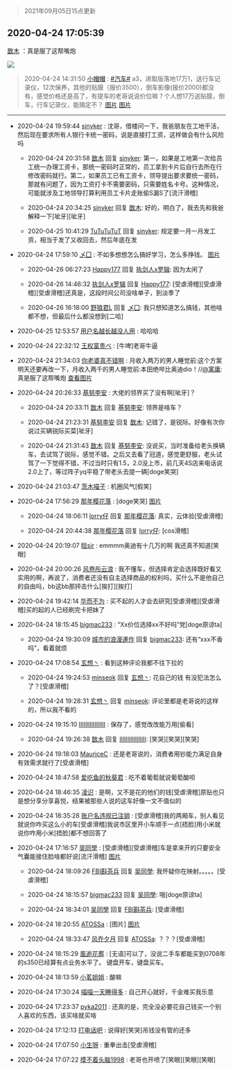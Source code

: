 > 2021年09月05日15点更新
<link rel="stylesheet" href="https://cdn.jsdelivr.net/gh/taotie6/sampleJSON@main/css/photo_show.css">


 ## 2020-04-24 17:05:39 

 [㪚木](https://www.coolapk.com/feed/18312623?shareKey=NWRhYzRiNDhkMjgxNjEzMTc1NDk~) ：真是服了这帮嘴炮 

<div class="album">
<img class="img-item" src="http://image.coolapk.com/feed/2020/0424/17/1081091_832698fc_9091_1063@1080x1532.png" />
</div>

> 2020-04-24 14:31:50 
> [小帽帽](https://www.coolapk.com/feed/18309253?shareKey=YzU5MmNlYjM0MDNkNjEzMTc1NDk~) : <a class="feed-link-tag" href="/t/汽车?type=0">#汽车#</a> a3，进取版落地17万1，送行车记录仪，12次保养，其他的贴膜（报价3500），倒车影像(报价2000)都没有，感觉价格还是高了，有提车的老哥说说价位嘛？个人想17万送贴膜，倒车，行车记录仪，能搞定不？ 
[图片](http://image.coolapk.com/feed/2020/0424/14/834623_9909_5994@3325x2494.jpg)
[图片](http://image.coolapk.com/feed/2020/0424/14/834623_9908_3703@3325x2494.jpg)

 ------- 

- 2020-04-24 19:59:44 [sinyker](uid=684334) : 沈哥，借楼问一下，我爸朋友在工地干活，然后现在要求所有人银行卡统一密码，说是直接打工资，这样做会有什么风险吗 

    - 2020-04-24 20:31:58 [㪚木](uid=1081091) 回复 [sinyker](uid=684334): 第一，如果是工地第一次给员工统一办理工资卡，那统一密码时正常的，员工拿到卡片后自行去所在行修改密码就行。第二，如果员工已有工资卡，领导提出要求要统一密码，那就有问题了，因为工资打卡不需要密码，只需要姓名卡号。这种情况，可能就涉及工地领导打算利用员工卡片走账偷S漏S了[流汗滑稽] 

    - 2020-04-24 20:34:25 [sinyker](uid=684334) 回复 [㪚木](uid=1081091): 好的，明白了，我去先和我爸解释一下[呲牙][呲牙] 

    - 2020-04-25 10:41:29 [TuTuTuTuT](uid=1433312) 回复 [sinyker](uid=684334): 规定要一月一月发工资，相当于发了又收回去，然后年底在发 

- 2020-04-24 17:59:10 [乄囗](uid=759206) : 不如多想想怎么搞好学习，怎么多挣钱。 [图片](http://image.coolapk.com/feed/2020/0424/17/759206_6df55103_2349_9825@800x712.jpeg)

    - 2020-04-26 06:27:23 [Happy177](uid=1968800) 回复 [执剑人x罗辑](uid=1980858): 因为太闲了 

    - 2020-04-26 14:46:32 [执剑人x罗辑](uid=1980858) 回复 [Happy177](uid=1968800): [受虐滑稽][受虐滑稽][受虐滑稽]还真是，这段时间公司没啥单子，到淡季了 

    - 2020-04-26 16:18:00 [野狼君L](uid=935230) 回复 [乄囗](uid=759206): 我只想知道怎么搞钱，其他啥都不想，但最后什么都没想到[二哈] 

- 2020-04-25 12:53:57 [用户名越长越没人用](uid=1404422) : 哈哈哈 

- 2020-04-24 22:32:12 [王权富贵ベ](uid=487519) : [牛啤]老哥牛逼 

- 2020-04-24 21:34:03 [你老婆真不错啊](uid=3261967) : 月收入两万的男人睡觉前:这个方案明天还要再改一下，月收入两千的男人睡觉前:本田绝哔比奥迪dio！//<a class="feed-link-uname" href="/u/寓庸">@寓庸</a>: 真是服了这帮嘴炮  <a class="feed-forward-pic" href="http://image.coolapk.com/feed/2020/0424/17/1081091_832698fc_9091_1063@1080x1532.png">查看图片</a> 

- 2020-04-24 20:26:33 [基努李安](uid=2093978) : 大佬的领界买了没有啊[呲牙]？ 

    - 2020-04-24 20:33:11 [㪚木](uid=1081091) 回复 [基努李安](uid=2093978): 领界是啥车？ 

    - 2020-04-24 21:23:31 [基努李安](uid=2093978) 回复 [㪚木](uid=1081091): 记错了，是锐际。好像有次你说过买辆锐际买菜[呲牙] 

    - 2020-04-24 21:31:43 [㪚木](uid=1081091) 回复 [基努李安](uid=2093978): 没说买，当时准备给老头换辆车，去试驾了锐际，感觉不错。之后又去看了冠道，感觉更舒服，老头试驾了一下觉得不错，不过当时只有1.5，2.0没上市，前几天4S店来电话说2.0上了，等过阵子yq平稳了带老头去提一辆[doge笑哭] 

- 2020-04-24 21:03:47 [茨木喵子](uid=2155035) : 机圈风气[假笑] 

- 2020-04-24 17:56:29 [那年樱花落](uid=2859206) : [doge笑哭] [图片](http://image.coolapk.com/feed/2020/0424/17/2859206_bdfe9bfe_2186_8627@465x352.jpeg)

    - 2020-04-24 18:06:11 [lorry仔](uid=1719958) 回复 [那年樱花落](uid=2859206): 真实，云体验[受虐滑稽] 

    - 2020-04-24 20:44:38 [那年樱花落](uid=2859206) 回复 [lorry仔](uid=1719958): [cos滑稽] 

- 2020-04-24 20:19:07 [晗sir](uid=1868865) : emmmm奥迪有十几万的啊  我还真不知道[笑眼] 

- 2020-04-24 20:00:26 [风卷彤云浪](uid=840226) : 我不懂车，但选择肯定会选择既好看又实用的啊，再说了，消费者还没有自主选择商品的权利吗，买什么不是他自己的自由吗，bb这bb那抨击什么[挨打][挨打] 

- 2020-04-24 19:42:14 [华而不为](uid=1212555) : 买不起的人才会去研究[受虐滑稽][受虐滑稽]买的起的人已经刷完卡把妹了 

- 2020-04-24 18:15:45 [bigmac233](uid=2486571) : “Xx价位选择xx不好吗”党[doge原谅ta] 

    - 2020-04-24 19:30:09 [城市的浪漫運作](uid=740278) 回复 [bigmac233](uid=2486571): 还有“xxx不香吗”，看着就烦 

- 2020-04-24 17:08:54 [玄想丶](uid=2199572) : 看到这种评论我都不往下拉的 

    - 2020-04-24 19:24:53 [minseok](uid=2361006) 回复 [玄想丶](uid=2199572): 花自己的钱 有没犯法怎么了？[受虐滑稽] 

    - 2020-04-24 19:28:31 [玄想丶](uid=2199572) 回复 [minseok](uid=2361006): 评论里都是老哥说的这样的，所以我不看的 

- 2020-04-24 19:15:10 [IIlIIllIlIIllIlII](uid=1286315) : 保存了，感觉改改能万用[偷看] 

    - 2020-04-24 19:26:38 [㪚木](uid=1081091) 回复 [IIlIIllIlIIllIlII](uid=1286315): [笑哭][笑哭][笑哭] 

- 2020-04-24 19:18:03 [MauriceC](uid=2661286) : 还是老哥说的，消费者用钞能力满足自身有效需求就行了[受虐滑稽] 

- 2020-04-24 18:47:58 [爱吃鱼的秋葵君](uid=1197189) : 吃不着葡萄就说葡萄酸呗 

- 2020-04-24 18:46:35 [凌识](uid=1375328) : 是啊，又不是花的他们的钱[受虐滑稽]原贴也只是想分享分享喜悦，结果被那些人说的这车好像一文不值似的 

- 2020-04-24 18:35:28 [账户名违规已注销](uid=1039732) : [受虐滑稽]我的两厢车，别人看见就说你咋买这么小的车[受虐滑稽]我说市区里开小车顺手一点[捂脸]用小米就说你咋用小米[捂脸]都不想回答了 

- 2020-04-24 17:16:57 [吴同學](uid=1320218) : [受虐滑稽][受虐滑稽]车是拿来开的只要安全气囊能接住脸啥都好说[流汗滑稽] [图片](http://image.coolapk.com/feed/2020/0424/17/1320218_d7bd09f9_9815_9746@304x219.gif)

    - 2020-04-24 18:09:26 [FBI斟茶兵](uid=2990798) 回复 [吴同學](uid=1320218): 我怀疑你在映射。。。。。[受虐滑稽] 

    - 2020-04-24 18:15:57 [bigmac233](uid=2486571) 回复 [吴同學](uid=1320218): 哦[doge原谅ta] 

    - 2020-04-24 18:34:01 [吴同學](uid=1320218) 回复 [FBI斟茶兵](uid=2990798): [受虐滑稽] 

- 2020-04-24 18:20:55 [ATOSSa](uid=2489532) : [图片] [图片](http://image.coolapk.com/feed/2020/0417/14/2481798_481f844e_4689_2648@864x907.gif)

    - 2020-04-24 18:33:47 [风乔夕月](uid=2725527) 回复 [ATOSSa](uid=2489532): ？？？[受虐滑稽] 

- 2020-04-24 18:15:29 [風逝花葬](uid=739984) : [无语]可以了，没说二手车都能买到0708年的s350已经算有点业务水平了。
键盘开车，键盘买车。 

- 2020-04-24 18:13:59 [小茗姐姐](uid=2225525) : 酸嘛 

- 2020-04-24 17:30:24 [喵喵一天睡得多](uid=1270287) : 自己开心就好，千金难买我乐意 

- 2020-04-24 17:23:37 [pyka2011](uid=1356060) : 还真的是，完全没必要花自己钱买一个别人喜欢的东西，该买啥就买啥 

- 2020-04-24 17:12:13 [打电话吧](uid=1906112) : 说得好[笑哭]吊钱没有管的还多 

- 2020-04-24 17:07:50 [小生呀](uid=1696619) : 重拳出击[受虐滑稽] 

- 2020-04-24 17:07:22 [摸不着头脑1998](uid=803914) : 老哥也开喷了[笑眼][笑眼][笑眼] 

